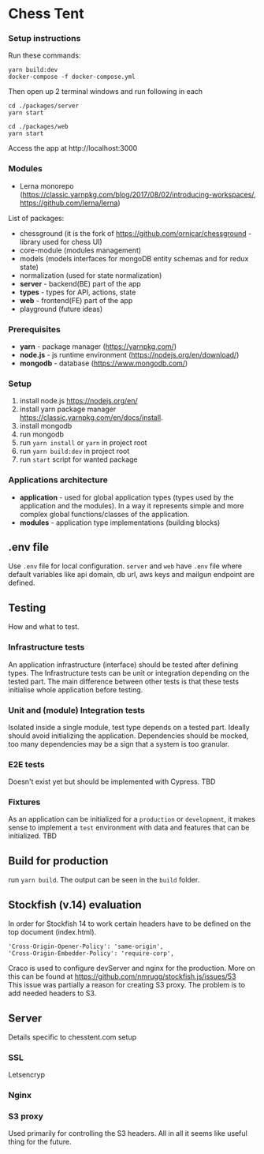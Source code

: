 # Chess Tent

### Setup instructions

Run these commands:

```shell script
yarn build:dev
docker-compose -f docker-compose.yml
```

Then open up 2 terminal windows and run following in each

```shell script
cd ./packages/server
yarn start
```

```shell script
cd ./packages/web
yarn start
```

Access the app at http://localhost:3000

### Modules

- Lerna monorepo (https://classic.yarnpkg.com/blog/2017/08/02/introducing-workspaces/, https://github.com/lerna/lerna)

List of packages:

- chessground (it is the fork of https://github.com/ornicar/chessground - library used for chess UI)
- core-module (modules management)
- models (models interfaces for mongoDB entity schemas and for redux state)
- normalization (used for state normalization)
- **server** - backend(BE) part of the app
- **types** - types for API, actions, state
- **web** - frontend(FE) part of the app
- playground (future ideas)

### Prerequisites

- **yarn** - package manager (https://yarnpkg.com/)
- **node.js** - js runtime environment (https://nodejs.org/en/download/)
- **mongodb** - database (https://www.mongodb.com/)

### Setup

1. install node.js https://nodejs.org/en/
2. install yarn package manager https://classic.yarnpkg.com/en/docs/install.
3. install mongodb
4. run mongodb
5. run `yarn install` or `yarn` in project root
6. run `yarn build:dev` in project root
7. run `start` script for wanted package

### Applications architecture

- **application** - used for global application types (types used by the application and the modules). In a way it represents simple and more complex global functions/classes of the application.
- **modules** - application type implementations (building blocks)

## .env file

Use `.env` file for local configuration. `server` and `web` have `.env` file where default variables like api domain, db url, aws keys and mailgun endpoint are defined.

## Testing
How and what to test.

### Infrastructure tests
An application infrastructure (interface) should be tested after defining types. The Infrastructure tests can be unit or integration depending on the tested part. The main difference between other tests is that these tests initialise whole application before testing.

### Unit and (module) Integration tests
Isolated inside a single module, test type depends on a tested part. Ideally should avoid initializing the application. Dependencies should be mocked, too many dependencies may be a sign that a system is too granular. 

### E2E tests
Doesn't exist yet but should be implemented with Cypress. TBD

### Fixtures
As an application can be initialized for a `production` or `development`, it makes sense to implement a `test` environment with data and features that can be initialized. TBD


## Build for production

run `yarn build`. The output can be seen in the `build` folder.

## Stockfish (v.14) evaluation
In order for Stockfish 14 to work certain headers have to be defined on the top document (index.html).
```
'Cross-Origin-Opener-Policy': 'same-origin',
'Cross-Origin-Embedder-Policy': 'require-corp',
```
Craco is used to configure devServer and nginx for the production. More on this can be found at https://github.com/nmrugg/stockfish.js/issues/53
<br> This issue was partially a reason for creating S3 proxy. The problem is to add needed headers to S3.

## Server
Details specific to chesstent.com setup
### SSL 
Letsencryp

### Nginx

### S3 proxy
Used primarily for controlling the S3 headers. All in all it seems like useful thing for the future.
